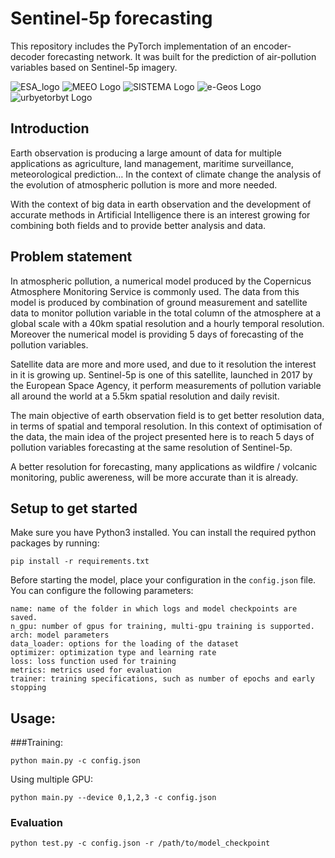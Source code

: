 # Sentinel-5p forecasting

This repository includes the PyTorch implementation of an encoder-decoder forecasting network. It was built for the prediction of air-pollution variables based on Sentinel-5p imagery.

![ESA_logo]()
![MEEO Logo]() 
![SISTEMA Logo]() 
![e-Geos Logo]()
![urbyetorbyt Logo]()


## Introduction

Earth observation is producing a large amount of data for multiple applications as agriculture, land management, maritime surveillance, meteorological prediction… In the context of climate change the analysis of the evolution of atmospheric pollution is more and more needed.

With the context of big data in earth observation and the development of accurate methods in Artificial Intelligence there is an interest growing for combining both fields and to provide better analysis and data. 

## Problem statement

In atmospheric pollution, a numerical model produced by the Copernicus Atmosphere Monitoring Service is commonly used. The data from this model is produced by combination of ground measurement and satellite data to monitor pollution variable in the total column of the atmosphere at a global scale with a 40km spatial resolution and a hourly temporal resolution. Moreover the numerical model is providing 5 days of forecasting of the pollution variables.

Satellite data are more and more used, and due to it resolution the interest in it is growing up. Sentinel-5p is one of this satellite, launched in 2017 by the European Space Agency, it perform measurements of pollution variable all around the world at a 5.5km spatial resolution and daily revisit.

The main objective of earth observation field is to get better resolution data, in terms of spatial and temporal resolution. In this context of optimisation of the data, the main idea of the project presented here is to reach 5 days of pollution variables forecasting at the same resolution of Sentinel-5p. 

A better resolution for forecasting, many applications as wildfire / volcanic monitoring, public awereness, will be more accurate than it is already.

## Setup to get started
Make sure you have Python3 installed.
 You can install the required python packages by running:
```console
pip install -r requirements.txt
```

Before starting the model, place your configuration in the `config.json` file.
You can configure the following parameters:
```
name: name of the folder in which logs and model checkpoints are saved.
n_gpu: number of gpus for training, multi-gpu training is supported.
arch: model parameters
data_loader: options for the loading of the dataset
optimizer: optimization type and learning rate
loss: loss function used for training
metrics: metrics used for evaluation
trainer: training specifications, such as number of epochs and early stopping 
```

## Usage:

###Training:
```console
python main.py -c config.json
```

Using multiple GPU:
```console
python main.py --device 0,1,2,3 -c config.json
```

### Evaluation
```console
python test.py -c config.json -r /path/to/model_checkpoint
```

